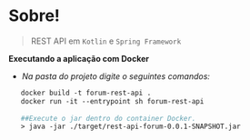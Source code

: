 # Sobre!

> REST API em `Kotlin` e `Spring Framework`


**Executando a aplicação com Docker**
* _Na pasta do projeto digite o seguintes comandos:_
```dockerfile
   docker build -t forum-rest-api .
   docker run -it --entrypoint sh forum-rest-api
   
   ##Execute o jar dentro do container Docker.
   > java -jar ./target/rest-api-forum-0.0.1-SNAPSHOT.jar
```
